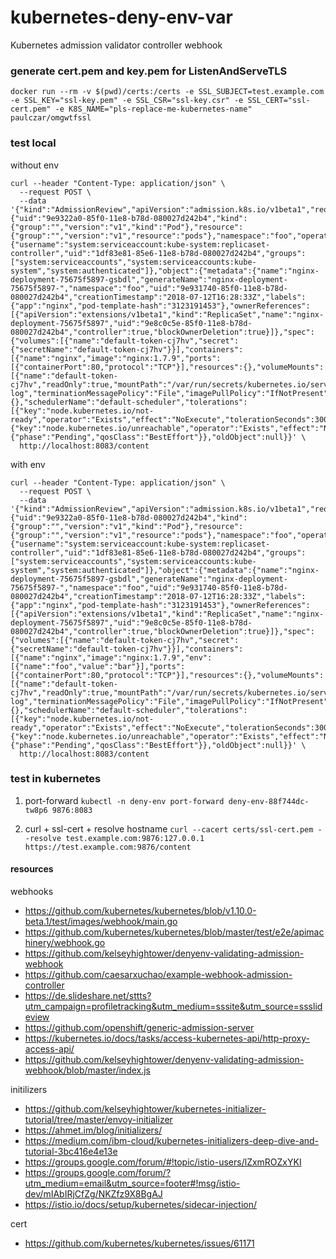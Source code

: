 
# kubernetes-deny-env-var

Kubernetes admission validator controller webhook

### generate cert.pem and key.pem for ListenAndServeTLS
`docker run --rm -v $(pwd)/certs:/certs -e SSL_SUBJECT=test.example.com -e SSL_KEY="ssl-key.pem" -e SSL_CSR="ssl-key.csr" -e SSL_CERT="ssl-cert.pem" -e K8S_NAME="pls-replace-me-kubernetes-name" paulczar/omgwtfssl`

### test local
without env
```
curl --header "Content-Type: application/json" \
  --request POST \
  --data '{"kind":"AdmissionReview","apiVersion":"admission.k8s.io/v1beta1","request":{"uid":"9e9322a0-85f0-11e8-b78d-080027d242b4","kind":{"group":"","version":"v1","kind":"Pod"},"resource":{"group":"","version":"v1","resource":"pods"},"namespace":"foo","operation":"CREATE","userInfo":{"username":"system:serviceaccount:kube-system:replicaset-controller","uid":"1df83e81-85e6-11e8-b78d-080027d242b4","groups":["system:serviceaccounts","system:serviceaccounts:kube-system","system:authenticated"]},"object":{"metadata":{"name":"nginx-deployment-75675f5897-gsbdl","generateName":"nginx-deployment-75675f5897-","namespace":"foo","uid":"9e931740-85f0-11e8-b78d-080027d242b4","creationTimestamp":"2018-07-12T16:28:33Z","labels":{"app":"nginx","pod-template-hash":"3123191453"},"ownerReferences":[{"apiVersion":"extensions/v1beta1","kind":"ReplicaSet","name":"nginx-deployment-75675f5897","uid":"9e8c0c5e-85f0-11e8-b78d-080027d242b4","controller":true,"blockOwnerDeletion":true}]},"spec":{"volumes":[{"name":"default-token-cj7hv","secret":{"secretName":"default-token-cj7hv"}}],"containers":[{"name":"nginx","image":"nginx:1.7.9","ports":[{"containerPort":80,"protocol":"TCP"}],"resources":{},"volumeMounts":[{"name":"default-token-cj7hv","readOnly":true,"mountPath":"/var/run/secrets/kubernetes.io/serviceaccount"}],"terminationMessagePath":"/dev/termination-log","terminationMessagePolicy":"File","imagePullPolicy":"IfNotPresent"}],"restartPolicy":"Always","terminationGracePeriodSeconds":30,"dnsPolicy":"ClusterFirst","serviceAccountName":"default","serviceAccount":"default","securityContext":{},"schedulerName":"default-scheduler","tolerations":[{"key":"node.kubernetes.io/not-ready","operator":"Exists","effect":"NoExecute","tolerationSeconds":300},{"key":"node.kubernetes.io/unreachable","operator":"Exists","effect":"NoExecute","tolerationSeconds":300}]},"status":{"phase":"Pending","qosClass":"BestEffort"}},"oldObject":null}}' \
  http://localhost:8083/content
```

with env
```
curl --header "Content-Type: application/json" \
  --request POST \
  --data '{"kind":"AdmissionReview","apiVersion":"admission.k8s.io/v1beta1","request":{"uid":"9e9322a0-85f0-11e8-b78d-080027d242b4","kind":{"group":"","version":"v1","kind":"Pod"},"resource":{"group":"","version":"v1","resource":"pods"},"namespace":"foo","operation":"CREATE","userInfo":{"username":"system:serviceaccount:kube-system:replicaset-controller","uid":"1df83e81-85e6-11e8-b78d-080027d242b4","groups":["system:serviceaccounts","system:serviceaccounts:kube-system","system:authenticated"]},"object":{"metadata":{"name":"nginx-deployment-75675f5897-gsbdl","generateName":"nginx-deployment-75675f5897-","namespace":"foo","uid":"9e931740-85f0-11e8-b78d-080027d242b4","creationTimestamp":"2018-07-12T16:28:33Z","labels":{"app":"nginx","pod-template-hash":"3123191453"},"ownerReferences":[{"apiVersion":"extensions/v1beta1","kind":"ReplicaSet","name":"nginx-deployment-75675f5897","uid":"9e8c0c5e-85f0-11e8-b78d-080027d242b4","controller":true,"blockOwnerDeletion":true}]},"spec":{"volumes":[{"name":"default-token-cj7hv","secret":{"secretName":"default-token-cj7hv"}}],"containers":[{"name":"nginx","image":"nginx:1.7.9","env":[{"name":"foo","value":"bar"}],"ports":[{"containerPort":80,"protocol":"TCP"}],"resources":{},"volumeMounts":[{"name":"default-token-cj7hv","readOnly":true,"mountPath":"/var/run/secrets/kubernetes.io/serviceaccount"}],"terminationMessagePath":"/dev/termination-log","terminationMessagePolicy":"File","imagePullPolicy":"IfNotPresent"}],"restartPolicy":"Always","terminationGracePeriodSeconds":30,"dnsPolicy":"ClusterFirst","serviceAccountName":"default","serviceAccount":"default","securityContext":{},"schedulerName":"default-scheduler","tolerations":[{"key":"node.kubernetes.io/not-ready","operator":"Exists","effect":"NoExecute","tolerationSeconds":300},{"key":"node.kubernetes.io/unreachable","operator":"Exists","effect":"NoExecute","tolerationSeconds":300}]},"status":{"phase":"Pending","qosClass":"BestEffort"}},"oldObject":null}}' \
  http://localhost:8083/content
```

### test in kubernetes
1. port-forward
`kubectl -n deny-env port-forward deny-env-88f744dc-tw8p6 9876:8083`

2. curl + ssl-cert + resolve hostname
`curl --cacert certs/ssl-cert.pem --resolve test.example.com:9876:127.0.0.1 https://test.example.com:9876/content`

#### resources
webhooks
- https://github.com/kubernetes/kubernetes/blob/v1.10.0-beta.1/test/images/webhook/main.go
- https://github.com/kubernetes/kubernetes/blob/master/test/e2e/apimachinery/webhook.go
- https://github.com/kelseyhightower/denyenv-validating-admission-webhook
- https://github.com/caesarxuchao/example-webhook-admission-controller
- https://de.slideshare.net/sttts?utm_campaign=profiletracking&utm_medium=sssite&utm_source=ssslideview
- https://github.com/openshift/generic-admission-server
- https://kubernetes.io/docs/tasks/access-kubernetes-api/http-proxy-access-api/
- https://github.com/kelseyhightower/denyenv-validating-admission-webhook/blob/master/index.js

initilizers
- https://github.com/kelseyhightower/kubernetes-initializer-tutorial/tree/master/envoy-initializer
- https://ahmet.im/blog/initializers/
- https://medium.com/ibm-cloud/kubernetes-initializers-deep-dive-and-tutorial-3bc416e4e13e
- https://groups.google.com/forum/#!topic/istio-users/lZxmROZxYKI
- https://groups.google.com/forum/?utm_medium=email&utm_source=footer#!msg/istio-dev/mIAbIRjCfZg/NKZfz9X8BgAJ
- https://istio.io/docs/setup/kubernetes/sidecar-injection/

cert
- https://github.com/kubernetes/kubernetes/issues/61171
